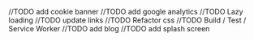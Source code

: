 //TODO add cookie banner
//TODO add google analytics
//TODO Lazy loading
//TODO update links
//TODO Refactor css
//TODO Build / Test / Service Worker
//TODO add blog
//TODO add splash screen


